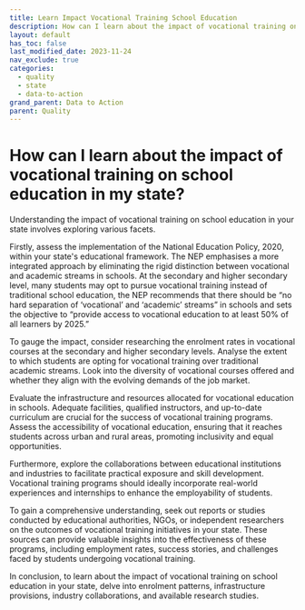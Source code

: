```yaml
---
title: Learn Impact Vocational Training School Education
description: How can I learn about the impact of vocational training on school education in my state?
layout: default
has_toc: false
last_modified_date: 2023-11-24
nav_exclude: true
categories:
  - quality
  - state
  - data-to-action
grand_parent: Data to Action
parent: Quality
---
```

# How can I learn about the impact of vocational training on school education in my state?

Understanding the impact of vocational training on school education in your state involves exploring various facets. 

Firstly, assess the implementation of the National Education Policy, 2020, within your state's educational framework. The NEP emphasises a more integrated approach by eliminating the rigid distinction between vocational and academic streams in schools. At the secondary and higher secondary level, many students may opt to pursue vocational training instead of traditional school education, the NEP recommends that there should be “no hard separation of ‘vocational’ and ‘academic’ streams” in schools and sets the objective to “provide access to vocational education to at least 50% of all learners by 2025.” 

To gauge the impact, consider researching the enrolment rates in vocational courses at the secondary and higher secondary levels. Analyse the extent to which students are opting for vocational training over traditional academic streams. Look into the diversity of vocational courses offered and whether they align with the evolving demands of the job market.

Evaluate the infrastructure and resources allocated for vocational education in schools. Adequate facilities, qualified instructors, and up-to-date curriculum are crucial for the success of vocational training programs. Assess the accessibility of vocational education, ensuring that it reaches students across urban and rural areas, promoting inclusivity and equal opportunities.

Furthermore, explore the collaborations between educational institutions and industries to facilitate practical exposure and skill development. Vocational training programs should ideally incorporate real-world experiences and internships to enhance the employability of students.

To gain a comprehensive understanding, seek out reports or studies conducted by educational authorities, NGOs, or independent researchers on the outcomes of vocational training initiatives in your state. These sources can provide valuable insights into the effectiveness of these programs, including employment rates, success stories, and challenges faced by students undergoing vocational training.

In conclusion, to learn about the impact of vocational training on school education in your state, delve into enrolment patterns, infrastructure provisions, industry collaborations, and available research studies.
